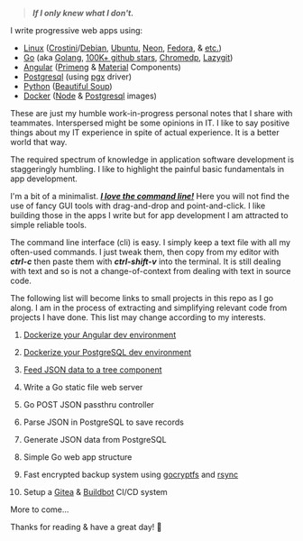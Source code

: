 > ***If I only knew what I don't.***

I write progressive web apps using:
- [Linux](https://www.linuxfoundation.org/) ([Crostini](https://chromeos.dev/en/linux)/[Debian](https://www.debian.org/intro/why_debian), [Ubuntu](https://ubuntu.com/desktop/features), [Neon](https://neon.kde.org/), [Fedora](https://getfedora.org/en/), & [etc.](https://www.linux.com/what-is-linux/))
- [Go](https://go.dev/) (aka [Golang](https://github.com/golang/go/wiki/GoUsers#united-states), [100K+ github stars](https://github.com/golang/go), [Chromedp](https://github.com/chromedp/chromedp), [Lazygit](https://github.com/jesseduffield/lazygit))
- [Angular](https://angular.io/) ([Primeng](https://www.primefaces.org/primeng/setup) & [Material](https://material.angular.io/components/categories) Components)
- [Postgresql](https://www.postgresql.org/) (using [pgx](https://github.com/jackc/pgx) driver)
- [Python](https://www.python.org/) ([Beautiful Soup](https://www.crummy.com/software/BeautifulSoup/))
- [Docker](https://www.docker.com/) ([Node](https://hub.docker.com/_/node) & [Postgresql](https://hub.docker.com/_/postgres) images)

These are just my humble work-in-progress personal notes that I share with teammates. Interspersed might be some opinions in IT. I like to say positive things about my IT experience in spite of actual experience. It is a better world that way.

The required spectrum of knowledge in application software development is staggeringly humbling. I like to highlight the painful basic fundamentals in app development.

I'm a bit of a minimalist.  <ins>***I love the command line!***</ins>  Here you will not find the use of fancy GUI tools with drag-and-drop and point-and-click. I like building those in the apps I write but for app development I am attracted to simple reliable tools.

The command line interface (cli) is easy. I simply keep a text file with all my often-used commands. I just tweak them, then copy from my editor with ***ctrl-c*** then paste them with ***ctrl-shift-v*** into the terminal. It is still dealing with text and so is not a change-of-context from dealing with text in source code.

The following list will become links to small projects in this repo as I go along. I am in the process of extracting and simplifying relevant code from projects I have done. This list may change according to my interests.

1. [Dockerize your Angular dev environment](https://github.com/cydriclopez/docker-ng-dev)
2. [Dockerize your PostgreSQL dev environment](https://github.com/cydriclopez/docker-pg-dev)

3. [Feed JSON data to a tree component](https://github.com/cydriclopez/treemodule-json)
4. Write a Go static file web server

5. Go POST JSON passthru controller
6. Parse JSON in PostgreSQL to save records

7. Generate JSON data from PostgreSQL
8. Simple Go web app structure

9. Fast encrypted backup system using [gocryptfs](https://nuetzlich.net/gocryptfs/) and [rsync](https://rsync.samba.org/)
10. Setup a [Gitea](https://gitea.io/en-us/) & [Buildbot](https://www.buildbot.net/) CI/CD system

More to come...

Thanks for reading & have a great day! 🙂
